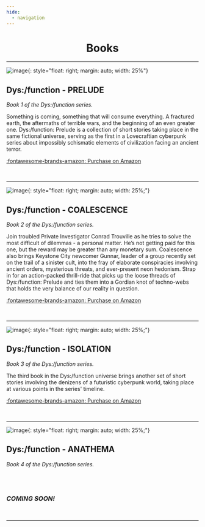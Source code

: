 ```yaml
---
hide:
  - navigation
---
```



<center> <h1>Books</h1> </center>

---

![image](prelude_cover.jpg){: style="float: right; margin: auto; width: 25%"}

## Dys:/function - PRELUDE

*Book 1 of the Dys:/function series.*

Something is coming, something that will consume everything.
A fractured earth, the aftermaths of terrible wars, and the beginning of an even greater one.
Dys:/function: Prelude is a collection of short stories taking place in the same fictional universe,
serving as the first in a Lovecraftian cyberpunk series about impossibly schismatic elements
of civilization facing an ancient terror.

[:fontawesome-brands-amazon: Purchase on Amazon](https://www.amazon.com/gp/product/B0842FVV76?ref_=dbs_m_mng_rwt_calw_tkin_0&storeType=ebooks)

<br clear="right"/>

---

![image](coelescence_cover.jpg){: style="float: right; margin: auto; width: 25%;"}

## Dys:/function - COALESCENCE

*Book 2 of the Dys:/function series.*

Join troubled Private Investigator Conrad Trouville as he tries to solve the most difficult of
dilemmas - a personal matter. He’s not getting paid for this one, but the reward may be greater than
any monetary sum. Coalescence also brings Keystone City newcomer Gunnar, leader of a group recently set
on the trail of a sinister cult, into the fray of elaborate conspiracies involving ancient orders, mysterious
threats, and ever-present neon hedonism. Strap in for an action-packed thrill-ride that picks up the loose
threads of Dys:/function: Prelude and ties them into a Gordian knot of techno-webs that holds the
very balance of our reality in question.

[:fontawesome-brands-amazon: Purchase on Amazon](https://www.amazon.com/gp/product/B084WHCGFQ?notRedirectToSDP=1&ref_=dbs_mng_calw_1&storeType=ebooks)

<br clear="right"/>

---


![image](isolation_cover.jpg){: style="float: right; margin: auto; width: 25%;"}

## Dys:/function - ISOLATION

*Book 3 of the Dys:/function series.*

The third book in the Dys:/function universe brings another set of short stories involving the denizens
of a futuristic cyberpunk world, taking place at various points in the series' timeline.

[:fontawesome-brands-amazon: Purchase on Amazon](https://www.amazon.com/gp/product/B08Y9C9518?notRedirectToSDP=1&ref_=dbs_mng_calw_2&storeType=ebooks)

<br clear="right"/>

---

![image](anathema_cover.jpg){: style="float: right; margin: auto; width: 25%;"}

## Dys:/function - ANATHEMA

*Book 4 of the Dys:/function series.*

<br/><br/>

### *COMING SOON!*

<br clear="right"/>

---
